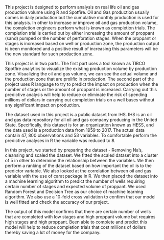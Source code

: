 This project is designed to perform analysis on real life oil and gas production volume using R and Spotfire. Oil and Gas production usually comes in daily production but the cumulative monthly production is used for this analysis. In other to increase or improve oil and gas production volume, the completion engineers perform what is known as completion trials. The completion trial is carried out by either increasing the amount of proppant (sand) pumped or the number of perforation stages. When the proppant or stages is increased based on well or production zone, the production output is been monitored and a positive result of increasing this parameters will be the new standard for such production zone.

This project is in two parts. The first part uses a tool known as TIBCO Spotfire analytics to visualize the existing production volume by production zone. Visualizing the oil and gas volume, we can see the actual volume and the production zone that are prolific in production. The second part of the project uses R language to try to predict the impact on production when the number of stages or the amount of proppant is increased. Carrying out this predictive analysis will help to reduce or eliminate the risk of spending millions of dollars in carrying out completion trials on a well bases without any significant impact on production.  

The dataset used in this project is a public dataset from IHS. IHS is an oil and gas data repository for all oil and gas company producing in the United State. Specifically, this dataset is for an organization known as HESS, and the data used is a production data from 1959 to 2017. The actual data contain 47, 800 observations and 53 variables. To comfortable perform the predictive analyses in R the variable was reduced to 8.

In this project, we started by preparing the dataset - Removing Na’s, cleansing and scaled the dataset. We fitted the scaled dataset into a cluster of 5 in other to determine the relationship between the variables. We then perform a ranking of the dataset based on how important the oil is to the predictor variable. We also looked at the correlation between oil and gas variable with the use of carat package in R. We then placed the dataset into a machine learning algorithm to predict the number of wells requiring certain number of stages and expected volume of proppant.  We used Random Forest and Decision Tree as our choice of machine learning algorithm. We also use a 10-fold cross validation to confirm that our model is well fitted and check the accuracy of our project. 

The output of this model confirms that there are certain number of wells that are completed with low stages and high proppant volume but requires high stages and high proppant. Been able to complete and predict this model will help to reduce completion trials that cost millions of dollars thereby saving a lot of money for the company.
